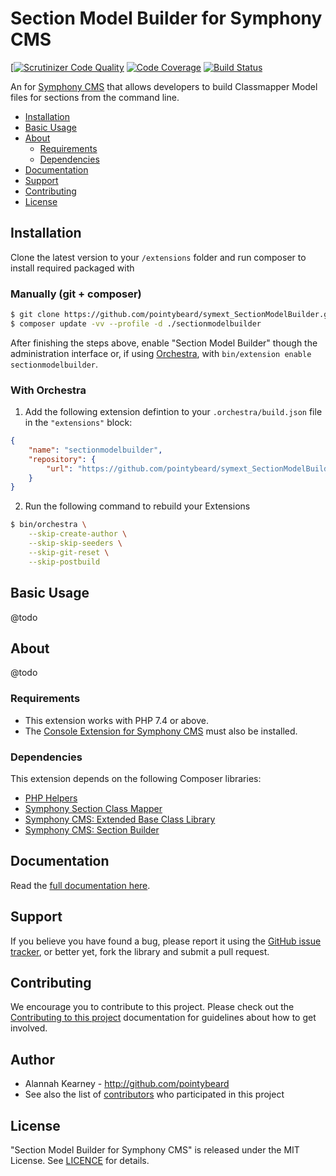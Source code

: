 # Section Model Builder for Symphony CMS

[[![Scrutinizer Code Quality](https://scrutinizer-ci.com/g/pointybeard/symext_SectionModelBuilder/badges/quality-score.png?b=master)](https://scrutinizer-ci.com/g/pointybeard/symext_SectionModelBuilder/?branch=master)
[![Code Coverage](https://scrutinizer-ci.com/g/pointybeard/symext_SectionModelBuilder/badges/coverage.png?b=master)](https://scrutinizer-ci.com/g/pointybeard/symext_SectionModelBuilder/?branch=master)
[![Build Status](https://scrutinizer-ci.com/g/pointybeard/symext_SectionModelBuilder/badges/build.png?b=master)](https://scrutinizer-ci.com/g/pointybeard/symext_SectionModelBuilder/build-status/master)

An for [Symphony CMS][ext-Symphony CMS] that allows developers to build Classmapper Model files for sections from the command line.

-   [Installation](#installation)
-   [Basic Usage](#basic-usage)
-   [About](#about)
    -   [Requirements](#dependencies)
    -   [Dependencies](#dependencies)
-   [Documentation](#documentation)
-   [Support](#support)
-   [Contributing](#contributing)
-   [License](#license)

## Installation

Clone the latest version to your `/extensions` folder and run composer to install required packaged with

### Manually (git + composer)
```bash
$ git clone https://github.com/pointybeard/symext_SectionModelBuilder.git sectionmodelbuilder
$ composer update -vv --profile -d ./sectionmodelbuilder
```
After finishing the steps above, enable "Section Model Builder" though the administration interface or, if using [Orchestra][ext-Orchestra], with `bin/extension enable sectionmodelbuilder`.

### With Orchestra

1. Add the following extension defintion to your `.orchestra/build.json` file in the `"extensions"` block:

```json
{
    "name": "sectionmodelbuilder",
    "repository": {
        "url": "https://github.com/pointybeard/symext_SectionModelBuilder.git"
    }
}
```

2. Run the following command to rebuild your Extensions

```bash
$ bin/orchestra \
    --skip-create-author \
    --skip-skip-seeders \
    --skip-git-reset \
    --skip-postbuild
```

## Basic Usage

@todo

## About

@todo

### Requirements

- This extension works with PHP 7.4 or above.
- The [Console Extension for Symphony CMS][req-console] must also be installed.

### Dependencies

This extension depends on the following Composer libraries:

-   [PHP Helpers][dep-helpers]
-   [Symphony Section Class Mapper][dep-classmapper]
-   [Symphony CMS: Extended Base Class Library][dep-symphony-extended]
-   [Symphony CMS: Section Builder][dep-section-builder]

## Documentation

Read the [full documentation here][ext-docs].

## Support

If you believe you have found a bug, please report it using the [GitHub issue tracker][ext-issues],
or better yet, fork the library and submit a pull request.

## Contributing

We encourage you to contribute to this project. Please check out the [Contributing to this project][doc-CONTRIBUTING] documentation for guidelines about how to get involved.

## Author
-   Alannah Kearney - http://github.com/pointybeard
-   See also the list of [contributors][ext-contributor] who participated in this project

## License
"Section Model Builder for Symphony CMS" is released under the MIT License. See [LICENCE][doc-LICENCE] for details.

[doc-CONTRIBUTING]: https://github.com/pointybeard/symext_SectionModelBuilder/blob/master/CONTRIBUTING.md
[doc-LICENCE]: http://www.opensource.org/licenses/MIT
[req-console]: https://github.com/pointybeard/console
[dep-helpers]: https://github.com/pointybeard/helpers
[dep-classmapper]: https://github.com/pointybeard/symphony-classmapper
[dep-symphony-extended]: https://github.com/pointybeard/symphony-extended
[dep-section-builder]: https://github.com/pointybeard/symphony-section-builder
[ext-issues]: https://github.com/pointybeard/symext_SectionModelBuilder/issues
[ext-Symphony CMS]: http://getsymphony.com
[ext-Orchestra]: https://github.com/pointybeard/orchestra
[ext-contributor]: https://github.com/pointybeard/symext_SectionModelBuilder/contributors
[ext-docs]: https://github.com/pointybeard/symext_SectionModelBuilder/blob/master/.docs/toc.md
